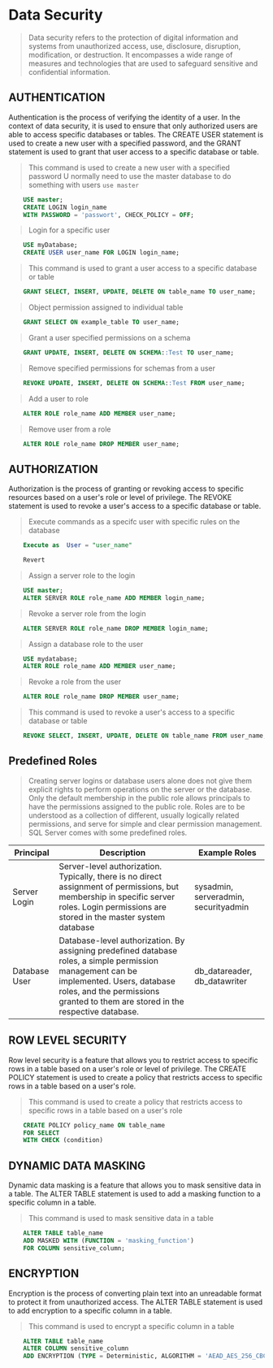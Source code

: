 # Data Security
> Data security refers to the protection of digital information and systems from unauthorized access, use, disclosure, disruption, modification, or destruction. It encompasses a wide range of measures and technologies that are used to safeguard sensitive and confidential information.
## AUTHENTICATION
Authentication is the process of verifying the identity of a user. In the context of data security, it is used to ensure that only authorized users are able to access specific databases or tables. The CREATE USER statement is used to create a new user with a specified password, and the GRANT statement is used to grant that user access to a specific database or table.
> This command is used to create a new user with a specified password
> U normally need to use the master database to do something with users ```use master```
```sql
    USE master;
    CREATE LOGIN login_name
    WITH PASSWORD = 'passwort', CHECK_POLICY = OFF;
```
> Login for a specific user
```sql
    USE myDatabase;
    CREATE USER user_name FOR LOGIN login_name;
```
> This command is used to grant a user access to a specific database or table
```sql
    GRANT SELECT, INSERT, UPDATE, DELETE ON table_name TO user_name;
```
> Object permission assigned to individual table
```sql
    GRANT SELECT ON example_table TO user_name;
```
> Grant a user specified permissions on a schema
```sql
    GRANT UPDATE, INSERT, DELETE ON SCHEMA::Test TO user_name;
```
> Remove specified permissions for schemas from a user
```sql
    REVOKE UPDATE, INSERT, DELETE ON SCHEMA::Test FROM user_name;
```
> Add a user to role
```sql
    ALTER ROLE role_name ADD MEMBER user_name;
```
> Remove user from a role
```sql
    ALTER ROLE role_name DROP MEMBER user_name;
```
## AUTHORIZATION
Authorization is the process of granting or revoking access to specific resources based on a user's role or level of privilege. The REVOKE statement is used to revoke a user's access to a specific database or table.
> Execute commands as a specifc user with specific rules on the database
```sql
    Execute as  User = "user_name"

    Revert
```
> Assign a server role to the login
```sql
    USE master;
    ALTER SERVER ROLE role_name ADD MEMBER login_name;
```
> Revoke a server role from the login
```sql
    ALTER SERVER ROLE role_name DROP MEMBER login_name;
```
> Assign a database role to the user
```sql
    USE mydatabase;
    ALTER ROLE role_name ADD MEMBER user_name;
```
> Revoke a role from the user
```sql
    ALTER ROLE role_name DROP MEMBER user_name;
```
> This command is used to revoke a user's access to a specific database or table
```sql
    REVOKE SELECT, INSERT, UPDATE, DELETE ON table_name FROM user_name;
```

## Predefined Roles
> Creating server logins or database users alone does not give them explicit rights to perform operations on the server or the database. Only the default membership in the public role allows principals to have the permissions assigned to the public role. Roles are to be understood as a collection of different, usually logically related permissions, and serve for simple and clear permission management. SQL Server comes with some predefined roles.

|Principal|Description|Example Roles|
|---|---|---|
|Server Login|Server-level authorization. Typically, there is no direct assignment of permissions, but membership in specific server roles. Login permissions are stored in the master system database|sysadmin, serveradmin, securityadmin|
|Database User|Database-level authorization. By assigning predefined database roles, a simple permission management can be implemented. Users, database roles, and the permissions granted to them are stored in the respective database.|db_datareader, db_datawriter|

## ROW LEVEL SECURITY
Row level security is a feature that allows you to restrict access to specific rows in a table based on a user's role or level of privilege. The CREATE POLICY statement is used to create a policy that restricts access to specific rows in a table based on a user's role.
> This command is used to create a policy that restricts access to specific rows in a table based on a user's role
```sql
    CREATE POLICY policy_name ON table_name
    FOR SELECT
    WITH CHECK (condition)
```

## DYNAMIC DATA MASKING
Dynamic data masking is a feature that allows you to mask sensitive data in a table. The ALTER TABLE statement is used to add a masking function to a specific column in a table.
> This command is used to mask sensitive data in a table
```sql
    ALTER TABLE table_name
    ADD MASKED WITH (FUNCTION = 'masking_function')
    FOR COLUMN sensitive_column;
```
## ENCRYPTION
Encryption is the process of converting plain text into an unreadable format to protect it from unauthorized access. The ALTER TABLE statement is used to add encryption to a specific column in a table.
> This command is used to encrypt a specific column in a table
```sql
    ALTER TABLE table_name
    ALTER COLUMN sensitive_column
    ADD ENCRYPTION (TYPE = Deterministic, ALGORITHM = 'AEAD_AES_256_CBC_HMAC_SHA_256');
```